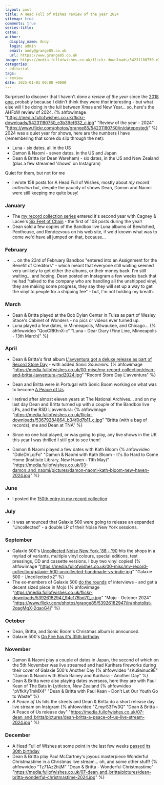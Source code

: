 ```yaml
---
layout: post
title: A Head Full of Wishes review of the year 2024
sitemap: true
comments: true
series-title:
catno:
author:
  display_name: Andy
  login: admin
  email: andy@grange85.co.uk
  url: https://www.grange85.co.uk
image: https://media.fullofwishes.co.uk/flickr-downloads/54231180750_e3b39ef632_c.jpg
categories:
- editorial
tags:
- review
date: 2025-01-01 00:00 +0000
---
```

Surprised to discover that I haven't done a _review of the year_ since the [2018 one](/2019/01/01/review-of-the-year-2018/), probably because I didin't think they were _that_ interesting - but what else will I be doing in the lull between Xmas and New Year... so, here's the AHFoW review of 2024.
{% ahfowimage "https://media.fullofwishes.co.uk/flickr-downloads/54231180750_e3b39ef632_c.jpg" "Review of the year - 2024" "https://www.flickr.com/photos/grange85/54231180750/in/dateposted/" %}
2024 was a quiet year for shows, here are the numbers I have (remembering that some do slip through the net):
 - Luna - six dates, all in the US
 - Damon & Naomi - seven dates, in the US and Japan
 - Dean & Britta (or Dean Wareham) - six dates, in the US and New Zealand (plus a few streamed 'shows' on Instagram)

Quiet for them, but not for me
 - I wrote 158 posts for A Head Full of Wishes, mostly about _my record collection_ but, despite the paucity of shows Dean, Damon and Naomi were still keeping me quite busy!

### January
 - The [my record collection series](/category/my-record-collection/) entered it's second year with Cagney & Lacee's [Six Feet of Chain](/2024/01/04/my-record-collection-098-cagney-lacee-six-feet-of-chain/) - the first of 108 posts during the year!
 - Dean sold a few copies of the Bandbox live Luna albums of Bewitched, Penthouse, and Rendezvous on his web site, if we'd known what was to come we'd have all jumped on that, because...

### February
 - ... on the 23rd of February Bandbox "entered into an Assignment for the Benefit of Creditors" - which meant that everyone still waiting seemed very unlikely to get either the albums, or their money back. I'm still waiting... and hoping. Dean posted on Instagram a few weeks back that he had "talked to the company who are handling all the unshipped vinyl, they are making some progress, they say they will set up a way to get the vinyl to people for a shipping fee" - but, I'm not holding my breath.

### March
 - Dean & Britta played at the Bob Dylan Center in Tulsa as part of Wesley Stace's Cabinet of Wonders - no pics or videos ever turned up.
 - Luna played a few dates, in Minneapolis, Milwaukee, and Chicago...
{% ahfowvideo "QoxCRKhnX-c" "Luna - Dear Diary (Fine Line, Minneapolis - 13th March)" %}

### April
 - Dean & Britta's first album [L'avventura got a deluxe release as part of Record Store Day](/2024/04/25/my-record-collection-recent-acquisition-16-dean-britta-l-avventura-rsd-2024/) - with added _Sonic Souvenirs_.
{% ahfowimage "https://media.fullofwishes.co.uk/00-misc/my-record-collection/dean-and-britta-lavventura-rsd2024.jpg" "Record Store Day L'avventura" %}

 - Dean and Britta were in Portugal with Sonic Boom working on what was to become [A Peace of Us](/2024/12/02/my-record-collection-r11-dean-britta-sonic-boom-a-peace-of-us/).
 - I retired after almost eleven years at The National Archives... and on my last day Dean and Britta turned up with a couple of the Bandbox live LPs, and the RSD L'avventura:
{% ahfowimage "https://media.fullofwishes.co.uk/flickr-downloads/53679284864_b34f0d7b11_c.jpg" "Britta (with a bag of records), me and Dean at TNA" %}
 - Since no one had played, or was going to play, any live shows in the UK this year I was thrilled I still got to see them!
 - Damon & Naomi played a few dates with Kath Bloom
{% ahfowvideo "DdleDVLqiFo" "Damon & Naomi with Kath Bloom - It's So Hard to Come Home (Institute Library, New Haven - 11th May)" "https://media.fullofwishes.co.uk/03-damon_and_naomi/pictures/damon-naomi-kath-bloom-new-haven-2024.jpg" %}

### June
 - I posted the [150th entry in my record collection](/2024/06/10/my-record-collection-143-the-pastels-worlds-of-possibility-cds/)

### July
 - It was announced that Galaxie 500 were going to release an expanded "Uncollected" - a double LP of their Noise New York sessions.

### September
 - Galaxie 500's [Uncollected Noise New York '88 - '90](/2024/10/08/my-record-collection-recent-acquisition-09-and-10-galaxie-500-uncollected-noise-new-york-88-90/) hits the shops in a myriad of variants, multiple vinyl colours, special editions, test pressings, CD and cassette versions. I buy two vinyl copies!
{% ahfowimage "https://media.fullofwishes.co.uk/00-misc/my-record-collection/galaxie-500-uncollected-handmade-vs-indie.jpg" "Galaxie 500 - Uncollected x2" %}
 - The ex-members of Galaxie 500 [do the rounds](/2024/10/08/more-galaxie-500-uncollected-interviews/) of interviews - and get a decent sized piece in Mojo
{% ahfowimage "https://media.fullofwishes.co.uk/flickr-downloads/53926182947_94c178bd70_c.jpg" "Mojo - October 2024" "https://www.flickr.com/photos/grange85/53926182947/in/photolist-2qagMqX-2qaoG4i" %}

### October
 - Dean, Britta, and Sonic Boom's Christmas album is announced.
 - Galaxie 500's [On Fire has it's 35th birthday](/2024/10/23/happy-35th-birthday-to-galaxie-500-s-on-fire/)

### November
 - Damon & Naomi play a couple of dates in Japan, the second of which on the 5th November was live streamed and had Kurihara fireworks during their cover of Galaxie 500's Another Day
{% ahfowvideo "sKu9ainuc9E" "Damon & Naomi with Bhob Rainey and Kurihara - Another Day" %}
 - Dean & Britta were also playing dates overseas, here they are with Paul Kean of The Bats in Lyttleton, New Zealand
{% ahfowvideo "pVfkXyTmMX4" "Dean & Britta with Paul Kean - Don't Let Our Youth Go to Waste" %}
 - _A Peace of Us_ hits the streets and Dean & Britta do a short release day live stream on Instgram
{% ahfowvideo "7_myrS3Tw3Q" "Dean & Britta - A Peace of Us release day" "https://media.fullofwishes.co.uk/07-dean_and_britta/pictures/dean-britta-a-peace-of-us-live-stream-2024.jpg" %}

### December
 - A Head Full of Wishes at some point in the last few weeks [passed its 30th birthday](/2024/12/19/happy-30th-birthday-to-a-head-full-of-wishes/)
 - Dean & Britta play Paul McCartney's joyous masterpiece Wonderful Christmastime in a Christmas live stream... oh, and some other stuff!
{% ahfowvideo "Tz71Az2hijM" "Dean & Britta - Wonderful Christmastime" "https://media.fullofwishes.co.uk/07-dean_and_britta/pictures/dean-britta-wonderful-christmastime-2024.jpg" %}



